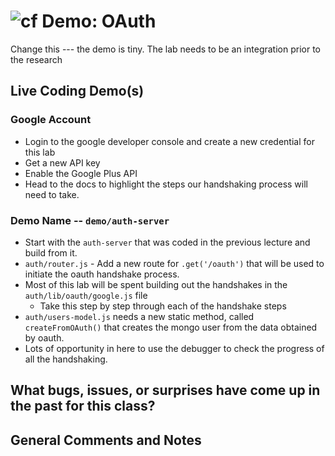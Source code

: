 ![cf](http://i.imgur.com/7v5ASc8.png) Demo: OAuth
=================================================

Change this --- the demo is tiny. The lab needs to be an integration prior to the research

## Live Coding Demo(s)

### Google Account
* Login to the google developer console and create a new credential for this lab
* Get a new API key
* Enable the Google Plus API
* Head to the docs to highlight the steps our handshaking process will need to take.

### Demo Name -- `demo/auth-server`
* Start with the `auth-server` that was coded in the previous lecture and build from it.
* `auth/router.js` - Add a new route for `.get('/oauth')` that will be used to initiate the oauth handshake process.
* Most of this lab will be spent building out the handshakes in the `auth/lib/oauth/google.js` file
  * Take this step by step through each of the handshake steps
* `auth/users-model.js` needs a new static method, called `createFromOAuth()` that creates the mongo user from the data obtained by oauth.
* Lots of opportunity in here to use the debugger to check the progress of all the handshaking.

## What bugs, issues, or surprises have come up in the past for this class?

## General Comments and Notes
